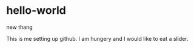 # hello-world
new thang

This is me setting up github.
I am hungery and I would like to eat a slider.
